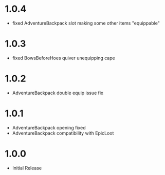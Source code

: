 # 1.0.4
* fixed AdventureBackpack slot making some other items "equippable"

# 1.0.3
* fixed BowsBeforeHoes quiver unequipping cape

# 1.0.2
* AdventureBackpack double equip issue fix

# 1.0.1
* AdventureBackpack opening fixed
* AdventureBackpack compatibility with EpicLoot

# 1.0.0
 * Initial Release